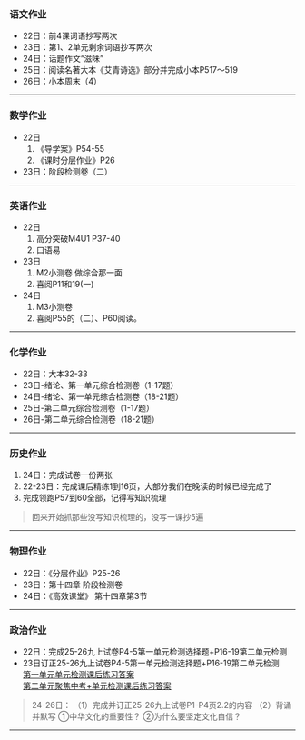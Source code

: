 ### 语文作业
- 22日：前4课词语抄写两次
- 23日：第1、2单元剩余词语抄写两次
- 24日：话题作文“滋味”
- 25日：阅读名著大本《艾青诗选》部分并完成小本P517～519
- 26日：小本周末（4）

---

### 数学作业
- 22日
    1. 《导学案》P54-55
    2. 《课时分层作业》P26
- 23日：阶段检测卷（二）
---

### 英语作业
- 22日
    1. 高分突破M4U1 P37-40
    2. 口语易
- 23日
    1. M2小测卷 做综合那一面
    2. 喜阅P11和19(一)
- 24日
    1. M3小测卷
    2. 喜阅P55的（二）、P60阅读。
---

### 化学作业
- 22日：大本32-33
- 23日-绪论、第一单元综合检测卷（1-17题）
- 24日-绪论、第一单元综合检测卷（18-21题）
- 25日-第二单元综合检测卷（1-17题）
- 26日-第二单元综合检测卷（18-21题）
---

### 历史作业
1. 24日：完成试卷一份两张
2. 22-23日：完成课后精练1到16页，大部分我们在晚读的时候已经完成了
3. 完成领跑P57到60全部，记得写知识梳理
> 回来开始抓那些没写知识梳理的，没写一课抄5遍
---

### 物理作业
- 22日：《分层作业》P25-26
- 23日：第十四章 阶段检测卷
- 24日：《高效课堂》 第十四章第3节
---

### 政治作业
- 22日：完成25-26九上试卷P4-5第一单元检测选择题+P16-19第二单元检测
- 23日订正25-26九上试卷P4-5第一单元检测选择题+P16-19第二单元检测  
[第一单元单元检测课后练习答案](https://view.officeapps.live.com/op/view.aspx?src=https://github.com/CMSZ002/hw/releases/download/G9S1/9-22p1.pptx)  
[第二单元聚焦中考+单元检测课后练习答案](https://view.officeapps.live.com/op/view.aspx?src=https://github.com/CMSZ002/hw/releases/download/G9S1/9-22p2.pptx)
> 24-26日：
> （1）完成并订正25-26九上试卷P1-P4页2.2的内容 
> （2）背诵并默写
>  ①中华文化的重要性？
>  ②为什么要坚定文化自信？
---
